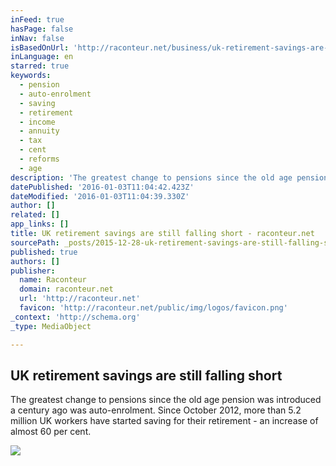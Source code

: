 ```yaml
---
inFeed: true
hasPage: false
inNav: false
isBasedOnUrl: 'http://raconteur.net/business/uk-retirement-savings-are-still-falling-short'
inLanguage: en
starred: true
keywords:
  - pension
  - auto-enrolment
  - saving
  - retirement
  - income
  - annuity
  - tax
  - cent
  - reforms
  - age
description: 'The greatest change to pensions since the old age pension was introduced a century ago was auto-enrolment. Since October 2012, more than 5.2 million UK workers have started saving for their retirement - an increase of almost 60 per cent.'
datePublished: '2016-01-03T11:04:42.423Z'
dateModified: '2016-01-03T11:04:39.330Z'
author: []
related: []
app_links: []
title: UK retirement savings are still falling short - raconteur.net
sourcePath: _posts/2015-12-28-uk-retirement-savings-are-still-falling-short-raconteurne.md
published: true
authors: []
publisher:
  name: Raconteur
  domain: raconteur.net
  url: 'http://raconteur.net'
  favicon: 'http://raconteur.net/public/img/logos/favicon.png'
_context: 'http://schema.org'
_type: MediaObject

---
```

<article style=""><h1>UK retirement savings are still falling short</h1><p>The greatest change to pensions since the old age pension was introduced a century ago was auto-enrolment. Since October 2012, more than 5.2 million UK workers have started saving for their retirement - an increase of almost 60 per cent.</p><img src="https://s3-us-west-2.amazonaws.com/the-grid-img/p/03d2a9af50e8974ca8312cd81348120c6a7de57b.jpg" /></article>